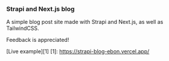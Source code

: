 ### Strapi and Next.js blog

A simple blog post site made with Strapi and Next.js, as well as TailwindCSS.

Feedback is appreciated!

[Live example][1]
[1]: https://strapi-blog-ebon.vercel.app/
